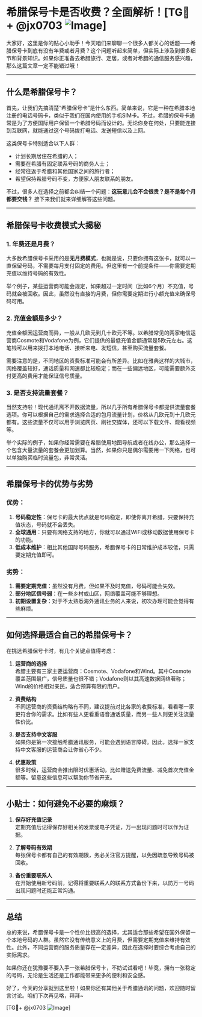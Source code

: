 # 希腊保号卡是否收费？全面解析！[TG💪+ @jx0703 ![Image](https://github.com/user-attachments/assets/dbca1d08-cadb-493c-b0ec-ad6f7a83f270)]

大家好，这里是你的贴心小助手！今天咱们来聊聊一个很多人都关心的话题——希腊保号卡到底有没有年费或者月费？这个问题听起来简单，但实际上涉及到很多细节和背景知识。如果你正准备去希腊旅行、定居，或者对希腊的通信服务感兴趣，那么这篇文章一定不能错过哦！

---

## 什么是希腊保号卡？

首先，让我们先搞清楚“希腊保号卡”是什么东西。简单来说，它是一种在希腊本地注册的电话号码卡，类似于我们在国内使用的手机SIM卡。不过，希腊的保号卡通常是为了方便国际用户保留一个希腊号码而设计的。无论你身在何处，只要能连接到互联网，就能通过这个号码拨打电话、发送短信以及上网。

这类保号卡特别适合以下人群：
- 计划长期居住在希腊的人；
- 需要在希腊有固定联系号码的商务人士；
- 经常往返于希腊和其他国家之间的旅行者；
- 希望保持希腊号码不变，方便家人朋友联系的朋友。

不过，很多人在选择之前都会纠结一个问题：**这玩意儿会不会很贵？是不是每个月都要交钱？** 接下来我们就来详细解答这些问题。

---

## 希腊保号卡收费模式大揭秘

### 1. 年费还是月费？
大多数希腊保号卡采用的是**无月费模式**，也就是说，只要你拥有这张卡，就可以一直保留号码，不需要每月支付固定的费用。但这里有一个前提条件——你需要定期充值以维持号码的有效性。

举个例子，某些运营商可能会规定，如果超过一定时间（比如6个月）不充值，号码就会被回收。因此，虽然没有直接的月费，但你需要定期进行小额充值来确保号码可用。

### 2. 充值金额是多少？
充值金额因运营商而异，一般从几欧元到几十欧元不等。以希腊常见的两家电信运营商Cosmote和Vodafone为例，它们提供的最低充值金额通常是5欧元左右。这笔钱可以用来拨打本地电话、接听来电、发短信，甚至购买流量套餐。

需要注意的是，不同地区的资费标准可能会有所差异。比如在雅典这样的大城市，网络覆盖较好，通话质量和网速都比较稳定；而在一些偏远地区，可能需要额外支付更高的费用才能保证信号质量。

### 3. 是否支持流量套餐？
当然支持啦！现代通讯离不开数据流量，所以几乎所有希腊保号卡都提供流量套餐选项。你可以根据自己的需求选择合适的包月流量计划，价格从几欧元到十几欧元都有。这些流量不仅可以用于浏览网页、刷社交媒体，还可以下载文件、观看视频等。

举个实际的例子，如果你经常需要在希腊使用地图导航或者在线办公，那么选择一个包含大量流量的套餐会更加划算。当然，如果你只是偶尔需要用一下网络，也可以单独购买临时流量包，非常灵活。

---

## 希腊保号卡的优势与劣势

### 优势：
1. **号码稳定性**：保号卡的最大优点就是号码稳定，即使你离开希腊，只要保持充值状态，号码就不会丢失。
2. **全球通用**：只要有网络支持的地方，你就可以通过WiFi或移动数据使用保号卡的功能。
3. **低成本维护**：相比其他国际号码服务，希腊保号卡的日常维护成本较低，只需要定期充值即可。

### 劣势：
1. **需要定期充值**：虽然没有月费，但如果不及时充值，号码可能会失效。
2. **部分地区信号弱**：在一些乡村或山区，网络覆盖可能不够理想。
3. **初期设置复杂**：对于不太熟悉海外通讯业务的人来说，初次办理可能会觉得有些麻烦。

---

## 如何选择最适合自己的希腊保号卡？

在挑选希腊保号卡时，有几个关键点值得考虑：

1. **运营商的选择**  
   希腊主要有三家主要运营商：Cosmote、Vodafone和Wind。其中Cosmote覆盖范围最广，信号质量也很不错；Vodafone则以其高速数据网络著称；Wind的价格相对亲民，适合预算有限的用户。

2. **资费结构**  
   不同运营商的资费结构略有不同，建议提前对比各家的收费标准，看看哪一家更符合你的需求。比如有些人更看重语音通话质量，而另一些人则更关注流量性价比。

3. **是否支持中文客服**  
   如果你是第一次接触希腊通讯服务，可能会遇到语言障碍。因此，选择一家支持中文客服的运营商会让你省心不少。

4. **优惠政策**  
   很多时候，运营商会推出限时优惠活动，比如赠送免费流量、减免首次充值金额等。留意这些信息可以帮助你节省开支。

---

## 小贴士：如何避免不必要的麻烦？

1. **保存好充值记录**  
   定期充值后记得保存好相关的发票或电子凭证，万一出现问题时可以作为证据。

2. **了解号码有效期**  
   每张保号卡都有自己的有效期限，务必关注官方提醒，以免因疏忽导致号码被回收。

3. **备份重要联系人**  
   在开始使用新号码前，记得将重要联系人的联系方式备份下来，以防万一号码出现问题时还能正常沟通。

---

## 总结

总的来说，希腊保号卡是一个性价比很高的选择，尤其适合那些希望在国外保留一个本地号码的人群。虽然它没有传统意义上的月费，但需要定期充值来维持有效性。此外，不同运营商的服务质量存在一定差异，因此在选择时要综合考虑自己的实际需求。

如果你还在犹豫要不要入手一张希腊保号卡，不妨试试看吧！毕竟，拥有一张稳定的号码，无论是生活还是工作都能带来更多的便利和安全感。

好了，今天的分享就到这里啦！如果你还有其他关于希腊通讯的问题，欢迎随时留言讨论。咱们下次再见咯，拜拜~  

[TG💪+ @jx0703 ![Image](https://github.com/user-attachments/assets/dbca1d08-cadb-493c-b0ec-ad6f7a83f270)]